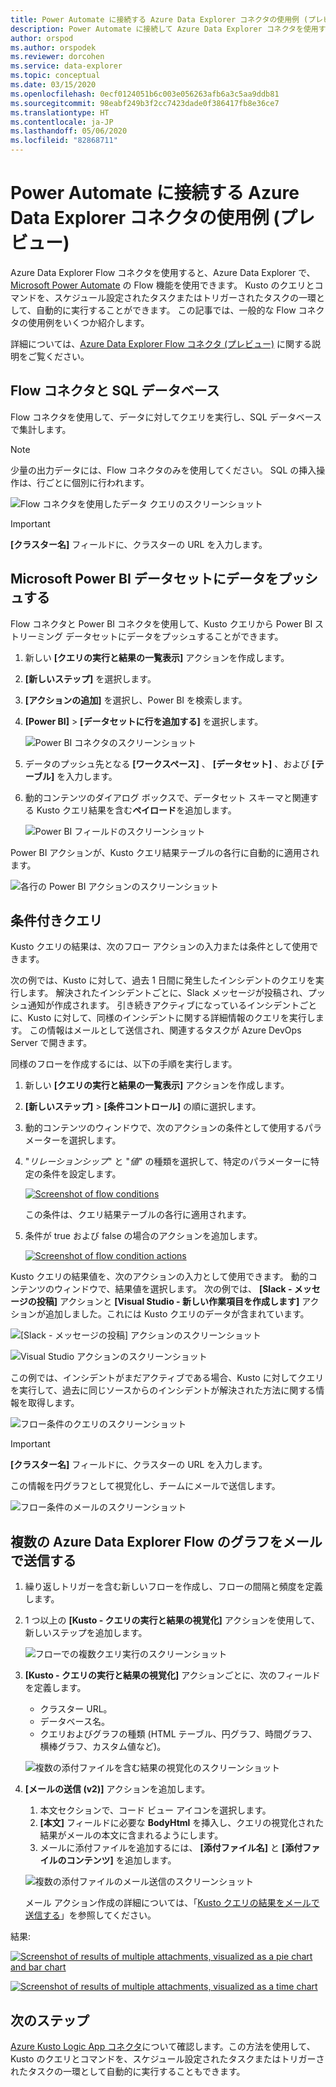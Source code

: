 ```yaml
---
title: Power Automate に接続する Azure Data Explorer コネクタの使用例 (プレビュー)
description: Power Automate に接続して Azure Data Explorer コネクタを使用する一般的な例をいくつか取り上げて説明します。
author: orspod
ms.author: orspodek
ms.reviewer: dorcohen
ms.service: data-explorer
ms.topic: conceptual
ms.date: 03/15/2020
ms.openlocfilehash: 0ecf0124051b6c003e056263afb6a3c5aa9ddb81
ms.sourcegitcommit: 98eabf249b3f2cc7423dade0f386417fb8e36ce7
ms.translationtype: HT
ms.contentlocale: ja-JP
ms.lasthandoff: 05/06/2020
ms.locfileid: "82868711"
---
```

# <a name="usage-examples-for-azure-data-explorer-connector-to-power-automate-preview"></a>Power Automate に接続する Azure Data Explorer コネクタの使用例 (プレビュー)

Azure Data Explorer Flow コネクタを使用すると、Azure Data Explorer で、[Microsoft Power Automate](https://flow.microsoft.com/) の Flow 機能を使用できます。 Kusto のクエリとコマンドを、スケジュール設定されたタスクまたはトリガーされたタスクの一環として、自動的に実行することができます。 この記事では、一般的な Flow コネクタの使用例をいくつか紹介します。

詳細については、[Azure Data Explorer Flow コネクタ (プレビュー)](flow.md) に関する説明をご覧ください。

## <a name="flow-connector-and-your-sql-database"></a>Flow コネクタと SQL データベース

Flow コネクタを使用して、データに対してクエリを実行し、SQL データベースで集計します。

> [!Note]
> 少量の出力データには、Flow コネクタのみを使用してください。 SQL の挿入操作は、行ごとに個別に行われます。 

![Flow コネクタを使用したデータ クエリのスクリーンショット](./media/flow-usage/flow-sqlexample.png)

> [!IMPORTANT]
> **[クラスター名]** フィールドに、クラスターの URL を入力します。

## <a name="push-data-to-a-microsoft-power-bi-dataset"></a>Microsoft Power BI データセットにデータをプッシュする

Flow コネクタと Power BI コネクタを使用して、Kusto クエリから Power BI ストリーミング データセットにデータをプッシュすることができます。

1. 新しい **[クエリの実行と結果の一覧表示]** アクションを作成します。
1. **[新しいステップ]** を選択します。
1. **[アクションの追加]** を選択し、Power BI を検索します。
1. **[Power BI]**  >  **[データセットに行を追加する]** を選択します。 

    ![Power BI コネクタのスクリーンショット](./media/flow-usage/flow-powerbiconnector.png)

1. データのプッシュ先となる **[ワークスペース]** 、 **[データセット]** 、および **[テーブル]** を入力します。
1. 動的コンテンツのダイアログ ボックスで、データセット スキーマと関連する Kusto クエリ結果を含む**ペイロード**を追加します。

    ![Power BI フィールドのスクリーンショット](./media/flow-usage/flow-powerbifields.png)

Power BI アクションが、Kusto クエリ結果テーブルの各行に自動的に適用されます。 

![各行の Power BI アクションのスクリーンショット](./media/flow-usage/flow-powerbiforeach.png)

## <a name="conditional-queries"></a>条件付きクエリ

Kusto クエリの結果は、次のフロー アクションの入力または条件として使用できます。

次の例では、Kusto に対して、過去 1 日間に発生したインシデントのクエリを実行します。 解決されたインシデントごとに、Slack メッセージが投稿され、プッシュ通知が作成されます。
引き続きアクティブになっているインシデントごとに、Kusto に対して、同様のインシデントに関する詳細情報のクエリを実行します。 この情報はメールとして送信され、関連するタスクが Azure DevOps Server で開きます。

同様のフローを作成するには、以下の手順を実行します。

1. 新しい **[クエリの実行と結果の一覧表示]** アクションを作成します。
1. **[新しいステップ]**  >  **[条件コントロール]** の順に選択します。
1. 動的コンテンツのウィンドウで、次のアクションの条件として使用するパラメーターを選択します。
1. "*リレーションシップ*" と "*値*" の種類を選択して、特定のパラメーターに特定の条件を設定します。

    [![](./media/flow-usage/flow-condition.png "Screenshot of flow conditions")](./media/flow-usage/flow-condition.png#lightbox)

    この条件は、クエリ結果テーブルの各行に適用されます。
1. 条件が true および false の場合のアクションを追加します。

    [![](./media/flow-usage/flow-conditionactions.png "Screenshot of flow condition actions")](./media/flow-usage/flow-conditionactions.png#lightbox)

Kusto クエリの結果値を、次のアクションの入力として使用できます。 動的コンテンツのウィンドウで、結果値を選択します。
次の例では、 **[Slack - メッセージの投稿]** アクションと **[Visual Studio - 新しい作業項目を作成します]** アクションが追加しました。これには Kusto クエリのデータが含まれています。

![[Slack - メッセージの投稿] アクションのスクリーンショット](./media/flow-usage/flow-slack.png)

![Visual Studio アクションのスクリーンショット](./media/flow-usage/flow-visualstudio.png)

この例では、インシデントがまだアクティブである場合、Kusto に対してクエリを実行して、過去に同じソースからのインシデントが解決された方法に関する情報を取得します。

![フロー条件のクエリのスクリーンショット](./media/flow-usage/flow-conditionquery.png)

> [!IMPORTANT]
> **[クラスター名]** フィールドに、クラスターの URL を入力します。

この情報を円グラフとして視覚化し、チームにメールで送信します。

![フロー条件のメールのスクリーンショット](./media/flow-usage/flow-conditionemail.png)

## <a name="email-multiple-azure-data-explorer-flow-charts"></a>複数の Azure Data Explorer Flow のグラフをメールで送信する

1. 繰り返しトリガーを含む新しいフローを作成し、フローの間隔と頻度を定義します。 
1. 1 つ以上の **[Kusto - クエリの実行と結果の視覚化]** アクションを使用して、新しいステップを追加します。 

    ![フローでの複数クエリ実行のスクリーンショット](./media/flow-usage/flow-severalqueries.png)

1. **[Kusto - クエリの実行と結果の視覚化]** アクションごとに、次のフィールドを定義します。
    * クラスター URL。
    * データベース名。
    * クエリおよびグラフの種類 (HTML テーブル、円グラフ、時間グラフ、横棒グラフ、カスタム値など)。

    ![複数の添付ファイルを含む結果の視覚化のスクリーンショット](./media/flow-usage/flow-visualizeresultsmultipleattachments.png)

1. **[メールの送信 (v2)]** アクションを追加します。 
    1. 本文セクションで、コード ビュー アイコンを選択します。
    1. **[本文]** フィールドに必要な **BodyHtml** を挿入し、クエリの視覚化された結果がメールの本文に含まれるようにします。
    1. メールに添付ファイルを追加するには、 **[添付ファイル名]** と **[添付ファイルのコンテンツ]** を追加します。
    
    ![複数の添付ファイルのメール送信のスクリーンショット](./media/flow-usage/flow-email-multiple-attachments.png)

    メール アクション作成の詳細については、「[Kusto クエリの結果をメールで送信する](flow.md#email-kusto-query-results)」を参照してください。 

結果:

[![](./media/flow-usage/flow-resultsmultipleattachments.png "Screenshot of results of multiple attachments, visualized as a pie chart and bar chart")](./media/flow-usage/flow-resultsmultipleattachments.png#lightbox)

[![](./media/flow-usage/flow-resultsmultipleattachments2.png "Screenshot of results of multiple attachments, visualized as a time chart")](./media/flow-usage/flow-resultsmultipleattachments2.png#lightbox)

## <a name="next-steps"></a>次のステップ

[Azure Kusto Logic App コネクタ](kusto/tools/logicapps.md)について確認します。この方法を使用して、Kusto のクエリとコマンドを、スケジュール設定されたタスクまたはトリガーされたタスクの一環として自動的に実行することもできます。

